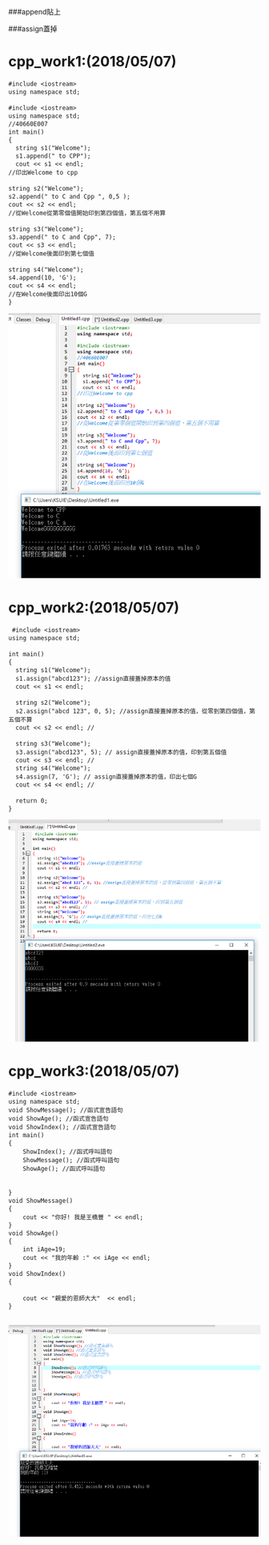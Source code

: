 ###append貼上

###assign蓋掉
# cpp_work1:(2018/05/07)
```
#include <iostream>
using namespace std;

#include <iostream>
using namespace std;
//40660E007 
int main()
{
  string s1("Welcome");
  s1.append(" to CPP"); 
  cout << s1 << endl; 
//印出Welcome to cpp 

string s2("Welcome");
s2.append(" to C and Cpp ", 0,5 ); 
cout << s2 << endl;
//從Welcome從第零個值開始印到第四個值，第五個不用算 

string s3("Welcome");
s3.append(" to C and Cpp", 7); 
cout << s3 << endl;
//從Welcome後面印到第七個值 

string s4("Welcome"); 
s4.append(10, 'G'); 
cout << s4 << endl; 
//在Welcome後面印出10個G
} 
```
![image](https://github.com/s3423a335/cpp/blob/master/picture/7.PNG)

# cpp_work2:(2018/05/07)
```
 #include <iostream>
using namespace std;

int main()
{
  string s1("Welcome");
  s1.assign("abcd123"); //assign直接蓋掉原本的值 
  cout << s1 << endl; 
  
  string s2("Welcome");
  s2.assign("abcd 123", 0, 5); //assign直接蓋掉原本的值，從零到第四個值，第五個不算 
  cout << s2 << endl; // 

  string s3("Welcome");
  s3.assign("abcd123", 5); // assign直接蓋掉原本的值，印到第五個值 
  cout << s3 << endl; // 
  string s4("Welcome"); 
  s4.assign(7, 'G'); // assign直接蓋掉原本的值，印出七個G 
  cout << s4 << endl; // 

  return 0;
}

```
![image](https://github.com/s3423a335/cpp/blob/master/picture/5.PNG)
# cpp_work3:(2018/05/07)
```
#include <iostream>
using namespace std;
void ShowMessage(); //函式宣告語句
void ShowAge(); //函式宣告語句
void ShowIndex(); //函式宣告語句
int main()
{
	ShowIndex(); //函式呼叫語句
	ShowMessage(); //函式呼叫語句
	ShowAge(); //函式呼叫語句

 
}
void ShowMessage()
{
	cout << "你好! 我是王橋豐 " << endl;
}
void ShowAge()
{
	int iAge=19;
	cout << "我的年齡 :" << iAge << endl;
}
void ShowIndex()
{

	cout << "親愛的恩師大大"  << endl;
}
  
```
![image](https://github.com/s3423a335/cpp/blob/master/picture/6.PNG)
